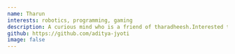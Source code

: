 ```yaml
---
name: Tharun
interests: robotics, programming, gaming
description: A curious mind who is a friend of tharadheesh.Interested to do anything related to programing, ctfs or webdev.23BCE5075
github: https://github.com/aditya-jyoti
image: false
---
```

